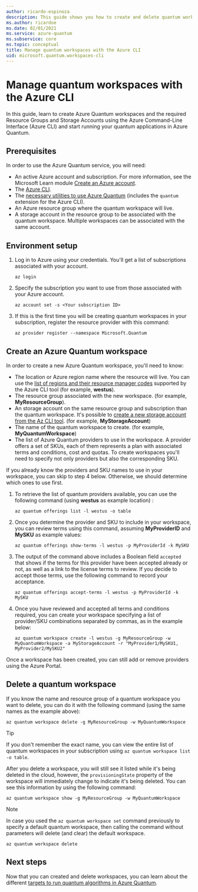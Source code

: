 ```yaml
---
author: ricardo-espinoza
description: This guide shows you how to create and delete quantum workspaces using the Azure command line tool.
ms.author: ricardoe
ms.date: 02/01/2021
ms.service: azure-quantum
ms.subservice: core
ms.topic: conceptual
title: Manage quantum workspaces with the Azure CLI
uid: microsoft.quantum.workspaces-cli
---
```


# Manage quantum workspaces with the Azure CLI

In this guide, learn to create Azure Quantum workspaces and the required Resource Groups and Storage Accounts using the Azure Command-Line Interface (Azure CLI) and start running your quantum applications in Azure Quantum.

## Prerequisites

In order to use the Azure Quantum service, you will need:

- An active Azure account and subscription. For more information, see the Microsoft Learn module [Create an Azure account](https://docs.microsoft.com/learn/modules/create-an-azure-account/).
- The [Azure CLI](https://docs.microsoft.com/cli/azure/install-azure-cli).
- The [necessary utilities to use Azure Quantum](xref:microsoft.quantum.setup.cli) (includes the `quantum` extension for the Azure CLI).
- An Azure resource group where the quantum workspace will live.
- A storage account in the resource group to be associated with the quantum workspace. Multiple workspaces can be associated with the same account.

## Environment setup

1. Log in to Azure using your credentials. You'll get a list of subscriptions associated with your account.

   ```azurecli
   az login
   ```

1. Specify the subscription you want to use from those associated with your Azure account.

   ```azurecli
   az account set -s <Your subscription ID>
   ```

1. If this is the first time you will be creating quantum workspaces in your subscription, register the resource provider with this command:

   ```azurecli
   az provider register --namespace Microsoft.Quantum
   ```


## Create an Azure Quantum workspace

In order to create a new Azure Quantum workspace, you'll need to know:

- The location or Azure region name where the resource will live. You can use the [list of regions and their resource manager codes](https://github.com/Azure/azure-extensions-cli#regions) supported by the Azure CLI tool (for example, **westus**).
- The resource group associated with the new workspace. (for example, **MyResourceGroup**).
- An storage account on the same resource group and subscription than the quantum workspace. It's possible to [create a new storage account from the Az CLI tool](https://docs.microsoft.com/cli/azure/storage/account?view=azure-cli-latest&preserve-view=true#az_storage_account_create). (for example, **MyStorageAccount**)
- The name of the quantum workspace to create. (for example, **MyQuantumWorkspace**)
- The list of Azure Quantum providers to use in the workspace. A provider offers a set of SKUs, each of them represents a plan with associated terms and conditions, cost and quotas. To create workspaces you'll need to specify not only providers but also the corresponding SKU.

If you already know the providers and SKU names to use in your workspace, you can skip to step 4 below. Otherwise, we should determine which ones to use first.

1. To retrieve the list of quantum providers available, you can use the following command (using **westus** as example location) :

   ```azurecli
   az quantum offerings list -l westus -o table
   ```

1. Once you determine the provider and SKU to include in your workspace, you can review terms using this command, assuming **MyProviderID** and **MySKU** as example values:

   ```azurecli
   az quantum offerings show-terms -l westus -p MyProviderId -k MySKU
   ```

1. The output of the command above includes a Boolean field `accepted` that shows if the terms for this provider have been accepted already or not, as well as a link to the license terms to review. If you decide to accept those terms, use the following command to record your acceptance.

   ```azurecli
   az quantum offerings accept-terms -l westus -p MyProviderId -k MySKU
   ```

1. Once you have reviewed and accepted all terms and conditions required, you can create your workspace specifying a list of provider/SKU combinations separated by commas, as in the example below:

   ```azurecli
   az quantum workspace create -l westus -g MyResourceGroup -w MyQuantumWorkspace -a MyStorageAccount -r "MyProvider1/MySKU1, MyProvider2/MySKU2"
   ```

Once a workspace has been created, you can still add or remove providers using the Azure Portal.


## Delete a quantum workspace

If you know the name and resource group of a quantum workspace you want to delete, you can do it with the following command (using the same names as the example above):

   ```azurecli
   az quantum workspace delete -g MyResourceGroup -w MyQuantumWorkspace
   ```

> [!TIP]
> If you don't remember the exact name, you can view the entire list of quantum workspaces in your subscription using  `az quantum workspace list -o table`.

After you delete a workspace, you will still see it listed while it's being deleted in the cloud, however, the `provisioningState` property of the workspace will immediately change to indicate it's being deleted. You can see this information by using the following command:

   ```azurecli
   az quantum workspace show -g MyResourceGroup -w MyQuantumWorkspace
   ```

> [!NOTE]
> In case you used the `az quantum workspace set` command previously to specify a default quantum workspace, then calling the command without parameters will delete (and clear) the default workspace.

   ```azurecli
   az quantum workspace delete
   ```

## Next steps

Now that you can created and delete workspaces, you can learn about the different [targets to run quantum algorithms in Azure
Quantum](xref:microsoft.quantum.concepts.targets).
